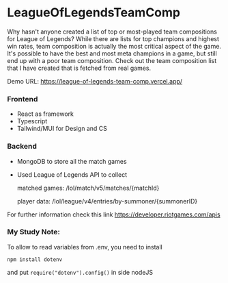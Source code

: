 # LeagueOfLegendsTeamComp

Why hasn't anyone created a list of top or most-played team compositions for League of Legends? While there are lists for top champions and highest win rates, team composition is actually the most critical aspect of the game. It's possible to have the best and most meta champions in a game, but still end up with a poor team composition. Check out the team composition list that I have created that is fetched from real games.

Demo URL: https://league-of-legends-team-comp.vercel.app/

### Frontend

- React as framework
- Typescript
- Tailwind/MUI for Design and CS

### Backend

- MongoDB to store all the match games
- Used League of Legends API to collect
  
  matched games: /lol/match/v5/matches/{matchId}
  
  player data: /lol/league/v4/entries/by-summoner/{summonerID}

For further information check this link https://developer.riotgames.com/apis

### My Study Note:

To allow to read variables from .env, you need to install

`npm install dotenv`

and put `require("dotenv").config()` in side nodeJS

